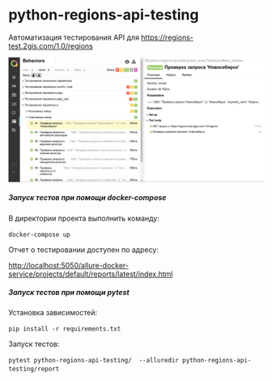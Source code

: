 # python-regions-api-testing

Автоматизация тестирования API для <https://regions-test.2gis.com/1.0/regions>

![python-regions-api-testing](screenshot.png)

##### Запуск тестов при помощи docker-compose

В директории проекта выполнить команду:

`docker-compose up`

Отчет о тестировании доступен по адресу: 

<http://localhost:5050/allure-docker-service/projects/default/reports/latest/index.html>

##### Запуск тестов при помощи pytest

Установка зависимостей:

`pip install -r requirements.txt`

Запуск тестов:

`pytest python-regions-api-testing/  --alluredir python-regions-api-testing/report`
